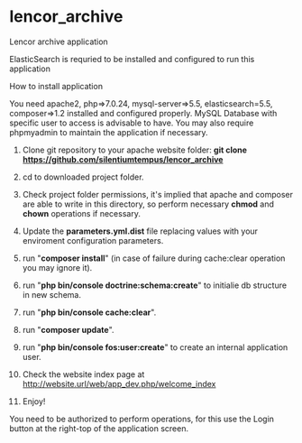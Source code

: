 # lencor_archive
Lencor archive application

ElasticSearch is requried to be installed and configured to run this application


How to install application

You need apache2, php=>7.0.24, mysql-server=>5.5, elasticsearch=5.5, composer=>1.2 installed and configured properly.
MySQL Database with specific user to access is advisable to have.
You may also require phpmyadmin to maintain the application if necessary.

1. Clone git repository to your apache website folder:
**git clone https://github.com/silentiumtempus/lencor_archive**

2. cd to downloaded project folder.

3. Check project folder permissions, it's implied that apache and composer are able to write in this directory, so perform necessary **chmod** and **chown** operations if necessary.

3. Update the **parameters.yml.dist** file replacing values with your enviroment configuration parameters.

3. run "**composer install**" (in case of failure during cache:clear operation you may ignore it).

4. run "**php bin/console doctrine:schema:create**" to initialie db structure in new schema.

5. run "**php bin/console cache:clear**".

6. run "**composer update**".

7. run "**php bin/console fos:user:create**" to create an internal application user.

8. Check the website index page at http://website.url/web/app_dev.php/welcome_index

9. Enjoy!

You need to be authorized to perform operations, for this use the Login button at the right-top of the application screen.
